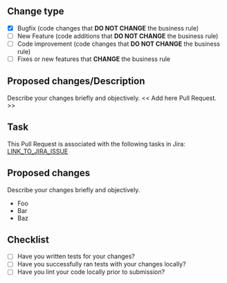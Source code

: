 <!---
Thanks for opening a Pull Request 💖!

Please read the following points before requesting your Pull Request:
- Keep your PR as simple as possible;
- Limit your PR to just one topic (docs, feat, refact, ci, or bugfix);
- Remove this comment.
-->
## Change type
- [x] Bugfix (code changes that **DO NOT CHANGE** the business rule)
- [ ] New Feature (code additions that **DO NOT CHANGE** the business rule)
- [ ] Code improvement (code changes that **DO NOT CHANGE** the business rule)
- [ ] Fixes or new features that **CHANGE** the business rule

## Proposed changes/Description
Describe your changes briefly and objectively.
<< Add here Pull Request. >>

## Task

This Pull Request is associated with the following tasks in Jira:
[LINK_TO_JIRA_ISSUE](https://madeiramadeira.atlassian.net/browse/ABC-123)

## Proposed changes
  Describe your changes briefly and objectively.
* Foo
* Bar
* Baz

## Checklist

- [ ] Have you written tests for your changes?
- [ ] Have you successfully ran tests with your changes locally?
- [ ] Have you lint your code locally prior to submission?